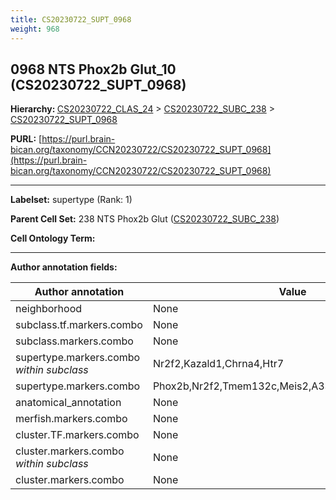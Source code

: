 ```yaml
---
title: CS20230722_SUPT_0968
weight: 968
---
```

## 0968 NTS Phox2b Glut_10 (CS20230722_SUPT_0968)
<b>Hierarchy: </b>
[CS20230722_CLAS_24](../CS20230722_CLAS_24) >
[CS20230722_SUBC_238](../CS20230722_SUBC_238) >
[CS20230722_SUPT_0968](../CS20230722_SUPT_0968)

**PURL:** [https://purl.brain-bican.org/taxonomy/CCN20230722/CS20230722_SUPT_0968](https://purl.brain-bican.org/taxonomy/CCN20230722/CS20230722_SUPT_0968)

---


**Labelset:** supertype (Rank: 1)

**Parent Cell Set:** 238 NTS Phox2b Glut ([CS20230722_SUBC_238](../CS20230722_SUBC_238))



**Cell Ontology Term:** 

[MARKER GENES.]: #


---

[TRANSFERRED ANNOTATIONS.]: #


[AUTHOR ANNOTATION FIELDS.]: #


**Author annotation fields:**

| Author annotation | Value |
|-------------------|-------|
|neighborhood|None|
|subclass.tf.markers.combo|None|
|subclass.markers.combo|None|
|supertype.markers.combo _within subclass_|Nr2f2,Kazald1,Chrna4,Htr7|
|supertype.markers.combo|Phox2b,Nr2f2,Tmem132c,Meis2,A330102I10Rik,Mab21l1|
|anatomical_annotation|None|
|merfish.markers.combo|None|
|cluster.TF.markers.combo|None|
|cluster.markers.combo _within subclass_|None|
|cluster.markers.combo|None|
